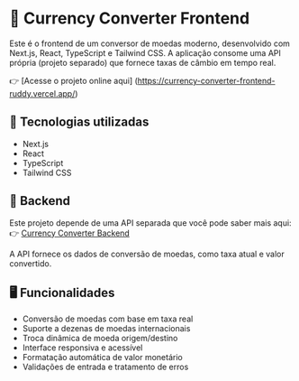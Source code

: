 # 💱 Currency Converter Frontend

Este é o frontend de um conversor de moedas moderno, desenvolvido com Next.js, React, TypeScript e Tailwind CSS. A aplicação consome uma API própria (projeto separado) que fornece taxas de câmbio em tempo real.

👉 [Acesse o projeto online aqui] (https://currency-converter-frontend-ruddy.vercel.app/)

## 🚀 Tecnologias utilizadas

- Next.js
- React
- TypeScript
- Tailwind CSS

## 🔗 Backend

Este projeto depende de uma API separada que você pode saber mais aqui:
👉 [Currency Converter Backend](https://github.com/gustavodacostap/Currency-Converter-Backend)

A API fornece os dados de conversão de moedas, como taxa atual e valor convertido.

## 🖥️ Funcionalidades

- Conversão de moedas com base em taxa real
- Suporte a dezenas de moedas internacionais
- Troca dinâmica de moeda origem/destino
- Interface responsiva e acessível
- Formatação automática de valor monetário
- Validações de entrada e tratamento de erros
